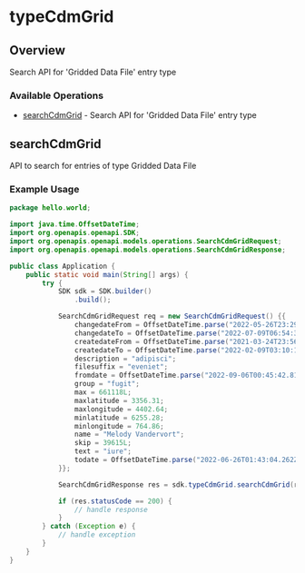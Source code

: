 # typeCdmGrid

## Overview

Search API for 'Gridded Data File' entry type

### Available Operations

* [searchCdmGrid](#searchcdmgrid) - Search API for 'Gridded Data File' entry type

## searchCdmGrid

API to search for entries of type Gridded Data File

### Example Usage

```java
package hello.world;

import java.time.OffsetDateTime;
import org.openapis.openapi.SDK;
import org.openapis.openapi.models.operations.SearchCdmGridRequest;
import org.openapis.openapi.models.operations.SearchCdmGridResponse;

public class Application {
    public static void main(String[] args) {
        try {
            SDK sdk = SDK.builder()
                .build();

            SearchCdmGridRequest req = new SearchCdmGridRequest() {{
                changedateFrom = OffsetDateTime.parse("2022-05-26T23:29:35.541Z");
                changedateTo = OffsetDateTime.parse("2022-07-09T06:54:36.386Z");
                createdateFrom = OffsetDateTime.parse("2021-03-24T23:56:32.062Z");
                createdateTo = OffsetDateTime.parse("2022-02-09T03:10:10.926Z");
                description = "adipisci";
                filesuffix = "eveniet";
                fromdate = OffsetDateTime.parse("2022-09-06T00:45:42.817Z");
                group = "fugit";
                max = 661118L;
                maxlatitude = 3356.31;
                maxlongitude = 4402.64;
                minlatitude = 6255.28;
                minlongitude = 764.86;
                name = "Melody Vandervort";
                skip = 39615L;
                text = "iure";
                todate = OffsetDateTime.parse("2022-06-26T01:43:04.262Z");
            }};            

            SearchCdmGridResponse res = sdk.typeCdmGrid.searchCdmGrid(req);

            if (res.statusCode == 200) {
                // handle response
            }
        } catch (Exception e) {
            // handle exception
        }
    }
}
```
